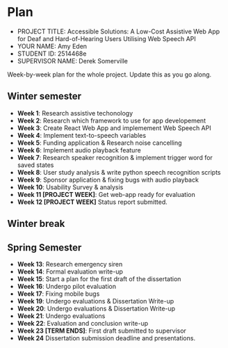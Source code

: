# Plan

* PROJECT TITLE: Accessible Solutions: A Low-Cost Assistive Web App for Deaf and Hard-of-Hearing Users Utilising Web Speech API
* YOUR NAME: Amy Eden
* STUDENT ID: 2514468e
* SUPERVISOR NAME: Derek Somerville

Week-by-week plan for the whole project. Update this as you go along.

## Winter semester

* **Week 1**: Research assistive techonology
* **Week 2**: Research which framework to use for app developement
* **Week 3**: Create React Web App and implemement Web Speech API
* **Week 4**: Implement text-to-speech variables
* **Week 5**: Funding application & Research noise cancelling 
* **Week 6**: Implement audio playback feature
* **Week 7**: Research speaker recognition & implement trigger word for saved states 
* **Week 8**: User study analysis & write python speech recognition scripts  
* **Week 9**: Sponsor application & fixing bugs with audio playback
* **Week 10**: Usability Survey & analysis
* **Week 11 [PROJECT WEEK]**: Get web-app ready for evaluation
* **Week 12 [PROJECT WEEK]** Status report submitted.

## Winter break

## Spring Semester

* **Week 13**: Research emergency siren 
* **Week 14**: Formal evaluation write-up
* **Week 15**: Start a plan for the first draft of the dissertation
* **Week 16**: Undergo pilot evaluation 
* **Week 17**: Fixing mobile bugs
* **Week 19**: Undergo evaluations & Dissertation Write-up
* **Week 20**: Undergo evaluations & Dissertation Write-up
* **Week 21**: Undergo evaluations
* **Week 22**: Evaluation and conclusion write-up
* **Week 23 [TERM ENDS]**: First draft submitted to supervisor
* **Week 24** Dissertation submission deadline and presentations.


